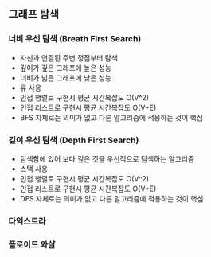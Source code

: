 ## 그래프 탐색

### 너비 우선 탐색 (Breath First Search)

- 자신과 연결된 주변 정점부터 탐색
- 깊이가 깊은 그래프에 높은 성능
- 너비가 넓은 그래프에 낮은 성능
- 큐 사용
- 인접 행렬로 구현시 평균 시간복잡도 O(V^2)
- 인접 리스트로 구현시 평균 시간복잡도 O(V+E)
- BFS 자체로는 의미가 없고 다른 알고리즘에 적용하는 것이 핵심

### 깊이 우선 탐색 (Depth First Search)

- 탐색함에 있어 보다 깊은 것을 우선적으로 탐색하는 알고리즘
- 스택 사용
- 인접 행렬로 구현시 평균 시간복잡도 O(V^2)
- 인접 리스트로 구현시 평균 시간복잡도 O(V+E)
- DFS 자체로는 의미가 없고 다른 알고리즘에 적용하는 것이 핵심

### 다익스트라

### 플로이드 와샬
